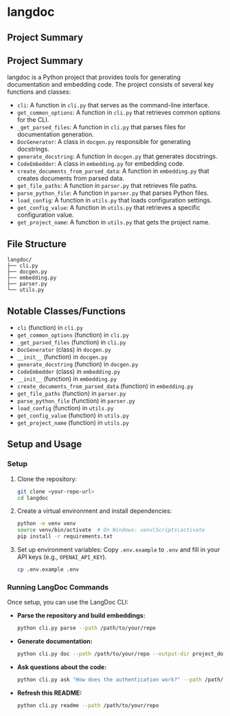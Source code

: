 # langdoc

## Project Summary
## Project Summary

langdoc is a Python project that provides tools for generating documentation and embedding code. The project consists of several key functions and classes:

- `cli`: A function in `cli.py` that serves as the command-line interface.
- `get_common_options`: A function in `cli.py` that retrieves common options for the CLI.
- `_get_parsed_files`: A function in `cli.py` that parses files for documentation generation.
- `DocGenerator`: A class in `docgen.py` responsible for generating docstrings.
- `generate_docstring`: A function in `docgen.py` that generates docstrings.
- `CodeEmbedder`: A class in `embedding.py` for embedding code.
- `create_documents_from_parsed_data`: A function in `embedding.py` that creates documents from parsed data.
- `get_file_paths`: A function in `parser.py` that retrieves file paths.
- `parse_python_file`: A function in `parser.py` that parses Python files.
- `load_config`: A function in `utils.py` that loads configuration settings.
- `get_config_value`: A function in `utils.py` that retrieves a specific configuration value.
- `get_project_name`: A function in `utils.py` that gets the project name.

## File Structure

```
langdoc/
├── cli.py
├── docgen.py
├── embedding.py
├── parser.py
└── utils.py
```

## Notable Classes/Functions

- `cli` (function) in `cli.py`
- `get_common_options` (function) in `cli.py`
- `_get_parsed_files` (function) in `cli.py`
- `DocGenerator` (class) in `docgen.py`
- `__init__` (function) in `docgen.py`
- `generate_docstring` (function) in `docgen.py`
- `CodeEmbedder` (class) in `embedding.py`
- `__init__` (function) in `embedding.py`
- `create_documents_from_parsed_data` (function) in `embedding.py`
- `get_file_paths` (function) in `parser.py`
- `parse_python_file` (function) in `parser.py`
- `load_config` (function) in `utils.py`
- `get_config_value` (function) in `utils.py`
- `get_project_name` (function) in `utils.py`

## Setup and Usage

### Setup

1.  Clone the repository:
    ```bash
    git clone <your-repo-url>
    cd langdoc
    ```


2.  Create a virtual environment and install dependencies:
    ```bash
    python -m venv venv
    source venv/bin/activate  # On Windows: venv\Scripts\activate
    pip install -r requirements.txt
    ```

3. Set up environment variables:
   Copy `.env.example` to `.env` and fill in your API keys (e.g., `OPENAI_API_KEY`).
   ```bash
   cp .env.example .env
   ```

### Running LangDoc Commands

Once setup, you can use the LangDoc CLI:

-   **Parse the repository and build embeddings:**
    ```bash
    python cli.py parse --path /path/to/your/repo
    ```
-   **Generate documentation:**
    ```bash
    python cli.py doc --path /path/to/your/repo --output-dir project_docs
    ```
-   **Ask questions about the code:**
    ```bash
    python cli.py ask "How does the authentication work?" --path /path/to/your/repo
    ```
-   **Refresh this README:**
    ```bash
    python cli.py readme --path /path/to/your/repo
    ```
